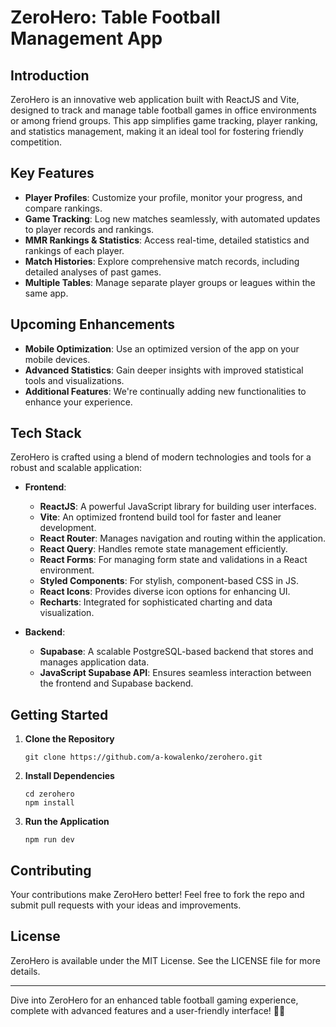 
# ZeroHero: Table Football Management App

## Introduction
ZeroHero is an innovative web application built with ReactJS and Vite, designed to track and manage table football games in office environments or among friend groups. This app simplifies game tracking, player ranking, and statistics management, making it an ideal tool for fostering friendly competition.

## Key Features
- **Player Profiles**: Customize your profile, monitor your progress, and compare rankings.
- **Game Tracking**: Log new matches seamlessly, with automated updates to player records and rankings.
- **MMR Rankings & Statistics**: Access real-time, detailed statistics and rankings of each player.
- **Match Histories**: Explore comprehensive match records, including detailed analyses of past games.
- **Multiple Tables**: Manage separate player groups or leagues within the same app.

## Upcoming Enhancements
- **Mobile Optimization**: Use an optimized version of the app on your mobile devices.
- **Advanced Statistics**: Gain deeper insights with improved statistical tools and visualizations.
- **Additional Features**: We're continually adding new functionalities to enhance your experience.

## Tech Stack
ZeroHero is crafted using a blend of modern technologies and tools for a robust and scalable application:

- **Frontend**:
  - **ReactJS**: A powerful JavaScript library for building user interfaces.
  - **Vite**: An optimized frontend build tool for faster and leaner development.
  - **React Router**: Manages navigation and routing within the application.
  - **React Query**: Handles remote state management efficiently.
  - **React Forms**: For managing form state and validations in a React environment.
  - **Styled Components**: For stylish, component-based CSS in JS.
  - **React Icons**: Provides diverse icon options for enhancing UI.
  - **Recharts**: Integrated for sophisticated charting and data visualization.
 

- **Backend**:
  - **Supabase**: A scalable PostgreSQL-based backend that stores and manages application data.
  - **JavaScript Supabase API**: Ensures seamless interaction between the frontend and Supabase backend.

## Getting Started
1. **Clone the Repository**
   ```
   git clone https://github.com/a-kowalenko/zerohero.git
   ```
2. **Install Dependencies**
   ```
   cd zerohero
   npm install
   ```
3. **Run the Application**
   ```
   npm run dev
   ```

## Contributing
Your contributions make ZeroHero better! Feel free to fork the repo and submit pull requests with your ideas and improvements.

## License
ZeroHero is available under the MIT License. See the LICENSE file for more details.

---

Dive into ZeroHero for an enhanced table football gaming experience, complete with advanced features and a user-friendly interface! 🏓✨
